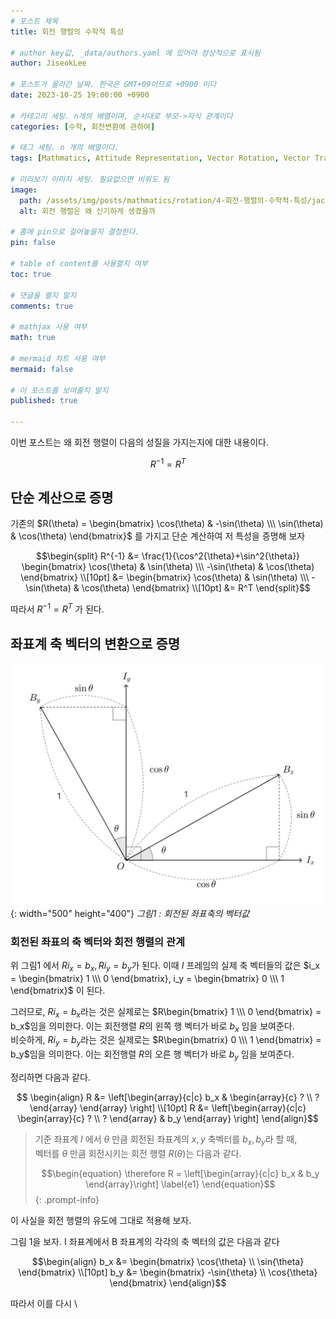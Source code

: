 ```yaml
---
# 포스트 제목
title: 회전 행렬의 수학적 특성

# author key값, _data/authors.yaml 에 있어야 정상적으로 표시됨
author: JiseokLee

# 포스트가 올라간 날짜. 한국은 GMT+09이므로 +0900 이다
date: 2023-10-25 19:00:00 +0900 

# 카테고리 세팅. n개의 배열이며, 순서대로 부모->자식 관계이다
categories: [수학, 회전변환에 관하여]

# 태그 세팅. n 개의 배열이다.
tags: [Mathmatics, Attitude Representation, Vector Rotation, Vector Transform]

# 미리보기 이미지 세팅. 필요없으면 비워도 됨
image:
  path: /assets/img/posts/mathmatics/rotation/4-회전-행렬의-수학적-특성/jacket.png
  alt: 회전 행렬은 왜 신기하게 생겼을까

# 홈에 pin으로 걸어놓을지 결정한다.
pin: false

# table of content를 사용할지 여부
toc: true

# 댓글을 열지 말지
comments: true

# mathjax 사용 여부
math: true

# mermaid 차트 사용 여부
mermaid: false

# 이 포스트를 보여줄지 말지
published: true

---
```


이번 포스트는 왜 회전 행렬이 다음의 성질을 가지는지에 대한 내용이다.

$$\begin{equation}
R^{-1} = R^T 
\end{equation}$$

## 단순 계산으로 증명

기존의 $R(\theta) = \begin{bmatrix} \cos(\theta) & -\sin(\theta) \\\ \sin(\theta) & \cos(\theta) \end{bmatrix}$ 를 가지고 단순 계산하여 저 특성을 증명해 보자

$$\begin{split}
  R^{-1} &= \frac{1}{\cos^2{\theta}+\sin^2{\theta}} \begin{bmatrix} \cos(\theta) & \sin(\theta) \\\ -\sin(\theta) & \cos(\theta) \end{bmatrix} \\[10pt]
  &= \begin{bmatrix} \cos(\theta) & \sin(\theta) \\\ -\sin(\theta) & \cos(\theta) \end{bmatrix} \\[10pt]
  &= R^T
\end{split}$$

따라서 $R^{-1} = R^T$ 가 된다. 

## 좌표계 축 벡터의 변환으로 증명

![그림1](/assets/img/posts/mathmatics/rotation/4-회전-행렬의-수학적-특성/rotated_axis.png){: width="500" height="400"}
_그림1 : 회전된 좌표축의 벡터값_

### 회전된 좌표의 축 벡터와 회전 행렬의 관계
위 그림1 에서 $Ri_x = b_x, Ri_y = b_y$가 된다. 이때 $I$ 프레임의 실제 축 벡터들의 값은 $i_x = \begin{bmatrix} 1 \\\ 0 \end{bmatrix}, i_y = \begin{bmatrix} 0 \\\ 1 \end{bmatrix}$ 이 된다. 

그러므로, $Ri_x = b_x$라는 것은 실제로는 $R\begin{bmatrix} 1 \\\ 0 \end{bmatrix} = b_x$임을 의미한다. 이는 회전행렬 $R$의 왼쪽 행 벡터가 바로 $b_x$ 임을 보여준다.  
비슷하게, $Ri_y = b_y$라는 것은 실제로는 $R\begin{bmatrix} 0 \\\ 1 \end{bmatrix} = b_y$임을 의미한다. 이는 회전행렬 $R$의 오른 행 벡터가 바로 $b_y$ 임을 보여준다.

정리하면 다음과 같다.

$$ \begin{align}
R &= \left[\begin{array}{c|c} b_x & \begin{array}{c} ? \\ ? \end{array} \end{array} \right]  \\[10pt]
R &= \left[\begin{array}{c|c} \begin{array}{c} ? \\ ? \end{array} & b_y \end{array} \right] \end{align}$$

> 기준 좌표계 $I$ 에서 $\theta$ 만큼 회전된 좌표계의 $x,y$ 축벡터를 $b_x, b_y$라 할 때,  
> 벡터를 $\theta$ 만큼 회전시키는 회전 행렬 $R(\theta)$는 다음과 같다.
> 
> $$\begin{equation} \therefore R = \left[\begin{array}{c|c} b_x & b_y  \end{array}\right] \label{e1}
> \end{equation}$$
{: .prompt-info}

이 사실을 회전 행렬의 유도에 그대로 적용해 보자.

그림 1을 보자. I 좌표계에서 B 좌표계의 각각의  축 벡터의 값은 다음과 같다

$$\begin{align}
b_x &= \begin{bmatrix} \cos{\theta} \\ \sin{\theta} \end{bmatrix}  \\[10pt]
b_y &= \begin{bmatrix} -\sin{\theta} \\ \cos{\theta} \end{bmatrix}
\end{align}$$

따라서 이를 다시 \